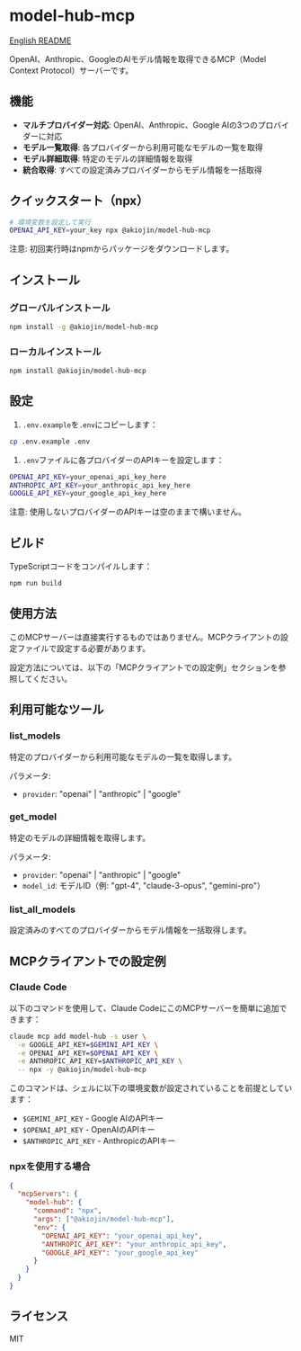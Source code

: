# model-hub-mcp

[English README](./README.md)

OpenAI、Anthropic、GoogleのAIモデル情報を取得できるMCP（Model Context Protocol）サーバーです。

## 機能

- **マルチプロバイダー対応**: OpenAI、Anthropic、Google AIの3つのプロバイダーに対応
- **モデル一覧取得**: 各プロバイダーから利用可能なモデルの一覧を取得
- **モデル詳細取得**: 特定のモデルの詳細情報を取得
- **統合取得**: すべての設定済みプロバイダーからモデル情報を一括取得

## クイックスタート（npx）

```bash
# 環境変数を設定して実行
OPENAI_API_KEY=your_key npx @akiojin/model-hub-mcp
```

注意: 初回実行時はnpmからパッケージをダウンロードします。

## インストール

### グローバルインストール

```bash
npm install -g @akiojin/model-hub-mcp
```

### ローカルインストール

```bash
npm install @akiojin/model-hub-mcp
```

## 設定

1. `.env.example`を`.env`にコピーします：

```bash
cp .env.example .env
```

1. `.env`ファイルに各プロバイダーのAPIキーを設定します：

```bash
OPENAI_API_KEY=your_openai_api_key_here
ANTHROPIC_API_KEY=your_anthropic_api_key_here
GOOGLE_API_KEY=your_google_api_key_here
```

注意: 使用しないプロバイダーのAPIキーは空のままで構いません。

## ビルド

TypeScriptコードをコンパイルします：

```bash
npm run build
```

## 使用方法

このMCPサーバーは直接実行するものではありません。MCPクライアントの設定ファイルで設定する必要があります。

設定方法については、以下の「MCPクライアントでの設定例」セクションを参照してください。

## 利用可能なツール

### list_models

特定のプロバイダーから利用可能なモデルの一覧を取得します。

パラメータ:

- `provider`: "openai" | "anthropic" | "google"

### get_model

特定のモデルの詳細情報を取得します。

パラメータ:

- `provider`: "openai" | "anthropic" | "google"
- `model_id`: モデルID（例: "gpt-4", "claude-3-opus", "gemini-pro"）

### list_all_models

設定済みのすべてのプロバイダーからモデル情報を一括取得します。

## MCPクライアントでの設定例

### Claude Code

以下のコマンドを使用して、Claude CodeにこのMCPサーバーを簡単に追加できます：

```bash
claude mcp add model-hub -s user \
  -e GOOGLE_API_KEY=$GEMINI_API_KEY \
  -e OPENAI_API_KEY=$OPENAI_API_KEY \
  -e ANTHROPIC_API_KEY=$ANTHROPIC_API_KEY \
  -- npx -y @akiojin/model-hub-mcp
```

このコマンドは、シェルに以下の環境変数が設定されていることを前提としています：

- `$GEMINI_API_KEY` - Google AIのAPIキー
- `$OPENAI_API_KEY` - OpenAIのAPIキー
- `$ANTHROPIC_API_KEY` - AnthropicのAPIキー

### npxを使用する場合

```json
{
  "mcpServers": {
    "model-hub": {
      "command": "npx",
      "args": ["@akiojin/model-hub-mcp"],
      "env": {
        "OPENAI_API_KEY": "your_openai_api_key",
        "ANTHROPIC_API_KEY": "your_anthropic_api_key",
        "GOOGLE_API_KEY": "your_google_api_key"
      }
    }
  }
}
```

## ライセンス

MIT
